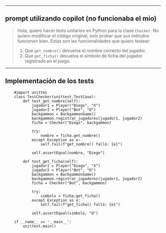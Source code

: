 

---

## prompt utilizando copilot (no funcionaba el mio)

> Hola, quiero hacer tests unitarios en Python para la clase `Checker`. No quiero modificar el código original, solo probar que sus métodos funcionen bien. Estas son las funcionalidades que quiero testear:
>
> 1. Que `get_nombre()` devuelva el nombre correcto del jugador.
> 2. Que `get_ficha()` devuelva el símbolo de ficha del jugador registrado en el juego.
>

---

## Implementación de los tests

        #import unittes 
        class TestChecker(unittest.TestCase):
            def test_get_nombre(self):
                jugador1 = Player("Diego", "X")
                jugador2 = Player("Bot", "O")
                backgammon = BackgammonGame()
                backgammon.registrar_jugadores(jugador1, jugador2)
                ficha = Checker("Diego", backgammon)

                try:
                    nombre = ficha.get_nombre()
                except Exception as e:
                    self.fail(f"get_nombre() falló: {e}")

                self.assertEqual(nombre, "Diego")

            def test_get_ficha(self):
                jugador1 = Player("Diego", "X")
                jugador2 = Player("Bot", "O")
                backgammon = BackgammonGame()
                backgammon.registrar_jugadores(jugador1, jugador2)
                ficha = Checker("Bot", backgammon)

                try:
                    simbolo = ficha.get_ficha()
                except Exception as e:
                    self.fail(f"get_ficha() falló: {e}")

                self.assertEqual(simbolo, "O")

        if __name__ == '__main__':
            unittest.main()
